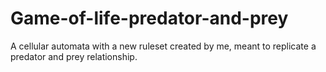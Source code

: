 # Game-of-life-predator-and-prey
A cellular automata with a new ruleset created by me, meant to replicate a predator and prey relationship.
